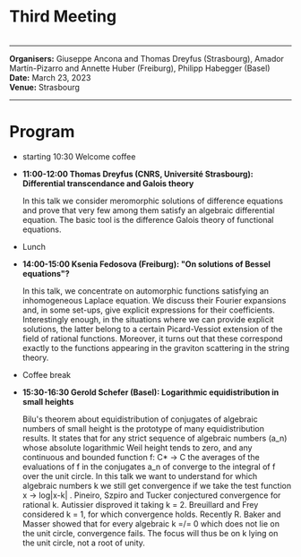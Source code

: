 <HTML>
<BODY>
 <TABLE>
    <TR>
	    <H1>Third Meeting</H1>
    </TR>
  </TABLE>
<hr>

<b>Organisers:</b>  Giuseppe Ancona and Thomas Dreyfus (Strasbourg), Amador Martín-Pizarro and Annette Huber (Freiburg), Philipp Habegger (Basel)<br>
<b>Date:</b> March 23, 2023<br>
<b>Venue:</b> Strasbourg 
<p>
<hr>
<h1>Program</h1>
<ul>
<li> starting 10:30 Welcome coffee<p>
<li><b>11:00-12:00  Thomas Dreyfus (CNRS, Université Strasbourg):  Differential transcendance and Galois theory </b><p>
	
In this talk we consider meromorphic solutions of difference equations and prove that very few among them satisfy an algebraic differential equation. The basic tool is the difference Galois theory of functional equations. 
<li>Lunch<p>
<li><b>14:00-15:00  Ksenia Fedosova (Freiburg): "On solutions of Bessel equations"?</b><p>
In this talk, we concentrate on automorphic functions satisfying an
inhomogeneous Laplace equation. We discuss their Fourier expansions
and, in some set-ups, give explicit expressions for their coefficients.
Interestingly enough, in the situations where we can provide explicit
solutions, the latter belong to a certain Picard-Vessiot extension of
the field of rational functions. Moreover, it turns out that these
correspond exactly to the functions appearing in the graviton
scattering in the string theory.<p>
<li>Coffee break<p>
<li><b>15:30-16:30  Gerold Schefer (Basel): Logarithmic equidistribution in small heights</b><p>
<p>Bilu's theorem about equidistribution of conjugates of algebraic numbers of small height is the prototype of many equidistribution results. It states that for any strict sequence of algebraic numbers (a_n) whose absolute logarithmic Weil height tends to zero, and any continuous and bounded function f: C* -> C the averages of the evaluations of f in the conjugates a_n of converge to the integral of f over the unit circle. In this talk we want to understand for which algebraic numbers k we still get convergence if we take the test function x -> log|x-k| . Pineiro, Szpiro and Tucker conjectured convergence for rational k. Autissier disproved it taking k = 2. Breuillard and Frey considered k = 1, for which convergence holds. Recently R. Baker and Masser showed that for every algebraic k =/= 0 which does not lie on the unit circle, convergence fails. The focus will thus be on k lying on the unit circle, not a root of unity.

